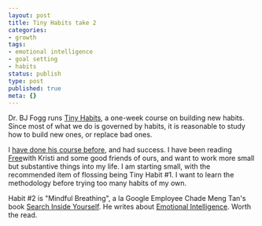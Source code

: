 ```yaml
---
layout: post
title: Tiny Habits take 2
categories:
- growth
tags:
- emotional intelligence
- goal setting
- habits
status: publish
type: post
published: true
meta: {}
---
```




Dr. BJ Fogg runs 
[Tiny Habits](http://tinyhabits.com/), a one-week course on building new habits.
Since most of what we do is governed by habits, it is reasonable to study how to build new ones, or replace bad ones.



I 
[have done his course before](/blog/2013/01/21/tiny-habits), and had success. I have been reading 
[Free](http://www.amazon.com/Free-Spending-Your-Money-Matters/dp/0830836497)with Kristi and some good friends of ours, and want to work more small but substantive things into my life. I am starting small, with the recommended item of flossing being Tiny Habit #1. I want to learn the methodology before trying too many habits of my own.



Habit #2 is "Mindful Breathing", a la Google Employee Chade Meng Tan's book 
[Search Inside Yourself](http://www.amazon.com/Search-Inside-Yourself-Unexpected-Achieving/dp/0062116924). He writes about 
[Emotional Intelligence](http://en.wikipedia.org/wiki/Emotional_intelligence). Worth the read.
